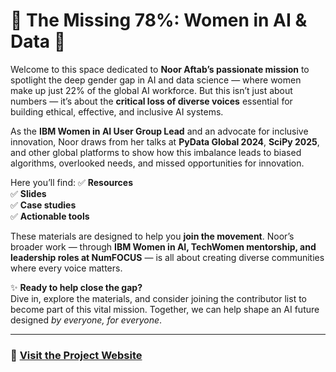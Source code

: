 # 🌟 The Missing 78%: Women in AI & Data 🌟

Welcome to this space dedicated to **Noor Aftab’s passionate mission** to spotlight the deep gender gap in AI and data science — where women make up just 22% of the global AI workforce. But this isn’t just about numbers — it’s about the **critical loss of diverse voices** essential for building ethical, effective, and inclusive AI systems.

As the **IBM Women in AI User Group Lead** and an advocate for inclusive innovation, Noor draws from her talks at **PyData Global 2024**, **SciPy 2025**, and other global platforms to show how this imbalance leads to biased algorithms, overlooked needs, and missed opportunities for innovation.

Here you’ll find:
✅ **Resources**  
✅ **Slides**  
✅ **Case studies**  
✅ **Actionable tools**  

These materials are designed to help you **join the movement**. Noor’s broader work — through **IBM Women in AI, TechWomen mentorship, and leadership roles at NumFOCUS** — is all about creating diverse communities where every voice matters.

✨ **Ready to help close the gap?**  
Dive in, explore the materials, and consider joining the contributor list to become part of this vital mission. Together, we can help shape an AI future designed *by everyone, for everyone*.

---

### 🔗 [Visit the Project Website](https://aftabn81.github.io/missing-78-women-in-ai-data/)
